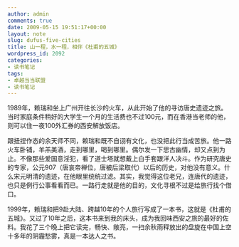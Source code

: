 ```yaml
---
author: admin
comments: true
date: 2009-05-15 19:51:17+00:00
layout: note
slug: dufus-five-cities
title: 山一程，水一程，相伴《杜甫的五城》
wordpress_id: 2092
categories:
- 读书笔记
tags:
- 卓越当当联盟
- 读书笔记
---
```


1989年，赖瑞和坐上广州开往长沙的火车，从此开始了他的寻访唐史遗迹之旅。当时家庭条件稍好的大学生一个月的生活费也不过100元，而在香港当老师的他，则可以住一夜100外汇券的西安解放饭店。

跟扭捏作态的余天师不同，赖瑞和既不自诩有文化，也没把此行当成苦旅。他一路火车卧铺，羊羔美酒，走到哪里，喝到哪里。偶尔发一下思古幽情，却又点到为止。不像那些爱国意淫犯，看了道士塔就想戴上白手套跟洋人决斗。作为研究唐史的专家，公元907（唐哀帝禅位，唐被后梁取代）以后的历史，对他没有意义。什么宋元明清的遗迹，在他眼里统统过滤。其实，我觉得这位老兄，连唐代的遗迹，也只是例行公事看看而已。一路行走就是他的目的，文化寻根不过是给旅行找个借口。

1999年，赖瑞和把9赴大陆、跨越10年的个人旅行写成了一本书，这就是《杜甫的五城》。又过了10年之后，这本书来到我的床头，成为我回味西安之旅的最好的佐料。我花了三个晚上把它读完，畅快、敞亮，一扫余秋雨释放出的盘旋在中国上空十多年的阴霾愁雾，真是一本达人之书。





		
		
		



